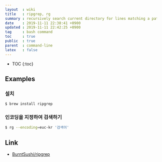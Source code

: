 ```yaml
---
layout  : wiki
title   : ripgrep, rg
summary : recursively search current directory for lines matching a pattern
date    : 2019-11-11 22:38:41 +0900
updated : 2019-11-11 22:42:25 +0900
tag     : bash command
toc     : true
public  : true
parent  : command-line
latex   : false
---
```

* TOC
{:toc}

## Examples

### 설치
```sh
$ brew install ripgrep
```

### 인코딩을 지정하여 검색하기
```sh
$ rg --encoding=euc-kr '검색어'
```

## Link

* [BurntSushi/ripgrep][repo]


[repo]: https://github.com/BurntSushi/ripgrep
